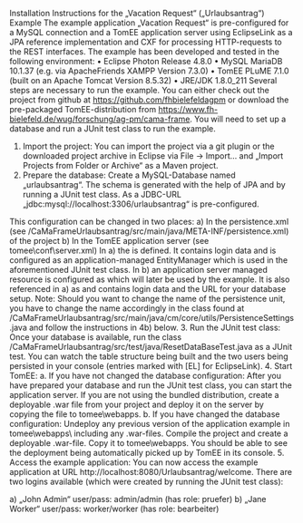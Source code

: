 Installation Instructions for the „Vacation Request“ („Urlaubsantrag“) Example
The example application „Vacation Request“ is pre-configured for a MySQL connection and a TomEE application server using EclipseLink as a JPA reference implementation and CXF for processing HTTP-requests to the REST interfaces. The example has been developed and tested in the following environment:
•	Eclipse Photon Release 4.8.0
•	MySQL MariaDB 10.1.37 (e.g. via ApacheFriends XAMPP Version 7.3.0) 
•	TomEE PLuME 7.1.0 (built on an Apache Tomcat Version 8.5.32)
•	JRE/JDK 1.8.0_211
Several steps are necessary to run the example. You can either check out the project from github at https://github.com/fhbielefeldagpm or download the pre-packaged TomEE-distribution from https://www.fh-bielefeld.de/wug/forschung/ag-pm/cama-frame. You will need to set up a database and run a JUnit test class to run the example.
1.	Import the project: You can import the project via a git plugin or the downloaded project archive in Eclipse via File -> Import… and „Import Projects from Folder or Archive“ as a Maven project.
2.	Prepare the database: Create a MySQL-Database named „urlaubsantrag“. The schema is generated with the help of JPA and by running a JUnit test class. As a JDBC-URL „jdbc:mysql://localhost:3306/urlaubsantrag“ is pre-configured.

This configuration can be changed in two places:
a)	In the persistence.xml (see /CaMaFrameUrlaubsantrag/src/main/java/META-INF/persistence.xml) of the project
b)	In the TomEE application server (see tomee\conf\server.xml)
In a) the  <persistence-unit name="urlaubsantragLocal"> is defined. It contains login data and is configured as an application-managed EntityManager which is used in the aforementioned JUnit test class.
In b) an application server managed resource is configured as <Resource name="urlaubsantrag" > which will later be used by the example. It is also referenced in a) as  <persistence-unit name="urlaubsantrag"> and contains login data and the URL for your database setup.
Note: Should you want to change the name of the persistence unit, you have to change the name accordingly in the class found at /CaMaFrameUrlaubsantrag/src/main/java/cm/core/utils/PersistenceSettings.java and follow the instructions in 4b) below.
3.	Run the JUnit test class: Once your database is available, run the class /CaMaFrameUrlaubsantrag/src/test/java/ResetDataBaseTest.java as a JUnit test. You can watch the table structure being built and the two users being persisted in your console (entries marked with [EL] for EclipseLink).
4.	Start TomEE:
a.	If you have not changed the database configuration: After you have prepared your database and run the JUnit test class, you can start the application server. If you are not using the bundled distribution, create a deployable .war file from your project and deploy it on the server by copying the file to tomee\webapps\.
b.	If you have changed the database configuration: Undeploy any previous version of the application example in tomee\webapps\ including any .war-files. Compile the project and create a deployable .war-file. Copy it to tomee\webapps\. You should be able to see the deployment being automatically picked up by TomEE in its console.
5.	Access the example application: You can now access the example application at URL http://localhost:8080/Urlaubsantrag/welcome. There are two logins available (which were created by running the JUnit test class):

a)	„John Admin“ user/pass: admin/admin (has role: pruefer)
b)	„Jane Worker“ user/pass: worker/worker (has role: bearbeiter)
